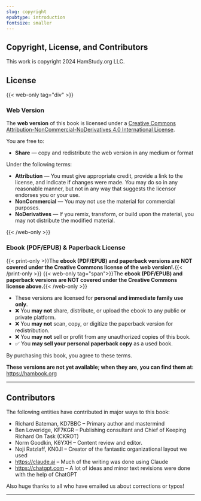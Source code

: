 ```yaml
---
slug: copyright
epubtype: introduction
fontsize: smaller
---
```

## Copyright, License, and Contributors

This work is copyright 2024 HamStudy.org LLC.

## License

{{< web-only tag="div" >}}
### **Web Version**
The **web version** of this book is licensed under a [Creative Commons Attribution-NonCommercial-NoDerivatives 4.0 International License](https://creativecommons.org/licenses/by-nc-nd/4.0/).

You are free to:
- **Share** — copy and redistribute the web version in any medium or format

Under the following terms:
- **Attribution** — You must give appropriate credit, provide a link to the license, and indicate if changes were made. You may do so in any reasonable manner, but not in any way that suggests the licensor endorses you or your use.
- **NonCommercial** — You may not use the material for commercial purposes.
- **NoDerivatives** — If you remix, transform, or build upon the material, you may not distribute the modified material.

{{< /web-only >}}

### **Ebook (PDF/EPUB) & Paperback License**

{{< print-only >}}The **ebook (PDF/EPUB) and paperback versions are NOT covered under the Creative Commons license of the web version!.**{{< /print-only >}}
{{< web-only tag="span">}}The **ebook (PDF/EPUB) and paperback versions are NOT covered under the Creative Commons license above.**{{< /web-only >}}

- These versions are licensed for **personal and immediate family use only**.
- ❌ You **may not** share, distribute, or upload the ebook to any public or private platform.
- ❌ You **may not** scan, copy, or digitize the paperback version for redistribution.
- ❌ You **may not** sell or profit from any unauthorized copies of this book.
- ✅ You **may sell your personal paperback copy** as a used book.

By purchasing this book, you agree to these terms.  

**These versions are not yet available; when they are, you can find them at:** https://hambook.org

---

## Contributors

The following entities have contributed in major ways to this book:

* Richard Bateman, KD7BBC – Primary author and mastermind
* Ben Loveridge, KF7KGR – Publishing consultant and Chief of Keeping Richard On Task (CKROT)
* Norm Goodkin, K6YXH – Content review and editor.
* Noji Ratzlaff, KN0JI – Creator of the fantastic organizational layout we used
* https://claude.ai – Much of the writing was done using Claude
* https://chatgpt.com – A lot of ideas and minor text revisions were done with the help of ChatGPT

Also huge thanks to all who have emailed us about corrections or typos!

---
